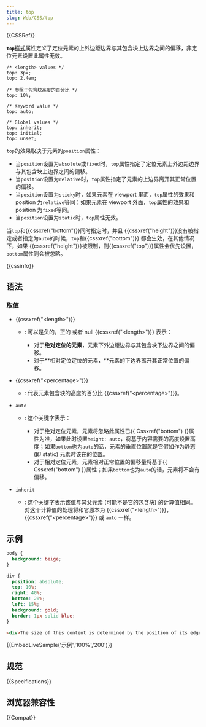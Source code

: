 ```yaml
---
title: top
slug: Web/CSS/top
---
```


{{CSSRef}}

**`top`**[样式](/zh-CN/docs/Web/CSS)属性定义了定位元素的上外边距边界与其包含块上边界之间的偏移，非定位元素设置此属性无效。

```plain
/* <length> values */
top: 3px;
top: 2.4em;

/* 参照于包含块高度的百分比 */
top: 10%;

/* Keyword value */
top: auto;

/* Global values */
top: inherit;
top: initial;
top: unset;
```

`top`的效果取决于元素的`position`属性：

- 当`position`设置为`absolute`或`fixed`时，`top`属性指定了定位元素上外边距边界与其包含块上边界之间的偏移。
- 当`position`设置为`relative`时，`top`属性指定了元素的上边界离开其正常位置的偏移。
- 当`position`设置为`sticky`时，如果元素在 viewport 里面，`top`属性的效果和 position 为`relative`等同；如果元素在 viewport 外面，`top`属性的效果和 position 为`fixed`等同。
- 当`position`设置为`static`时，`top`属性无效。

当`top`和{{cssxref("bottom")}}同时指定时，并且 {{cssxref("height")}}没有被指定或者指定为`auto`的时候，`top`和{{cssxref("bottom")}} 都会生效，在其他情况下，如果 {{cssxref("height")}}被限制，则{{cssxref("top")}}属性会优先设置，`bottom`属性则会被忽略。

{{cssinfo}}

## 语法

### 取值

- {{cssxref("&lt;length&gt;")}}

  - : 可以是负的，正的 或者 null {{cssxref("&lt;length&gt;")}} 表示：

    - 对于**绝对定位的元素**，元素下外边距边界与其包含块下边界之间的偏移。
    - 对于**相对定位定位的元素，**元素的下边界离开其正常位置的偏移。

- {{cssxref("&lt;percentage&gt;")}}
  - : 代表元素包含块的高度的百分比 {{cssxref("&lt;percentage&gt;")}}。
- `auto`

  - : 这个关键字表示：

    - 对于绝对定位元素，元素将忽略此属性已{{ Cssxref("bottom") }}属性为准，如果此时设置`height: auto`，将基于内容需要的高度设置高度；如果`bottom`也为`auto`的话，元素的垂直位置就是它假如作为静态 (即 static) 元素时该在的位置。
    - 对于相对定位元素，元素相对正常位置的偏移量将基于{{ Cssxref("bottom") }}属性；如果`bottom`也为`auto`的话，元素将不会有偏移。

- `inherit`
  - : 这个关键字表示该值与其父元素 (可能不是它的包含块) 的计算值相同。对这个计算值的处理将和它原本为 {{cssxref("&lt;length&gt;")}}， {{cssxref("&lt;percentage&gt;")}} 或 `auto` 一样。

## 示例

```css
body {
  background: beige;
}

div {
  position: absolute;
  top: 10%;
  right: 40%;
  bottom: 20%;
  left: 15%;
  background: gold;
  border: 1px solid blue;
}
```

```html
<div>The size of this content is determined by the position of its edges.</div>
```

{{EmbedLiveSample('示例','100%','200')}}

## 规范

{{Specifications}}

## 浏览器兼容性

{{Compat}}
